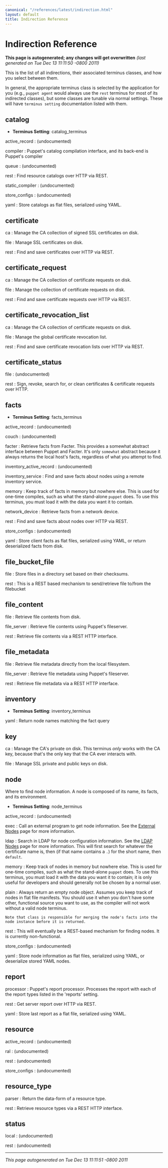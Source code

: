 ```yaml
---
canonical: "/references/latest/indirection.html"
layout: default
title: Indirection Reference
---
```


# Indirection Reference



**This page is autogenerated; any changes will get overwritten** *(last generated on Tue Dec 13 11:11:50 -0800 2011)*

This is the list of all indirections, their associated terminus classes, and how you select between them.

In general, the appropriate terminus class is selected by the application for you (e.g., `puppet agent` would always use the `rest`
terminus for most of its indirected classes), but some classes are tunable via normal settings.  These will have `terminus setting` documentation listed with them.


## catalog

* **Terminus Setting**: catalog_terminus

active_record
: (undocumented)

compiler
: Puppet's catalog compilation interface, and its back-end is
    Puppet's compiler

queue
: (undocumented)

rest
: Find resource catalogs over HTTP via REST.

static_compiler
: (undocumented)

store_configs
: (undocumented)

yaml
: Store catalogs as flat files, serialized using YAML.

## certificate



ca
: Manage the CA collection of signed SSL certificates on disk.

file
: Manage SSL certificates on disk.

rest
: Find and save certificates over HTTP via REST.

## certificate_request



ca
: Manage the CA collection of certificate requests on disk.

file
: Manage the collection of certificate requests on disk.

rest
: Find and save certificate requests over HTTP via REST.

## certificate_revocation_list



ca
: Manage the CA collection of certificate requests on disk.

file
: Manage the global certificate revocation list.

rest
: Find and save certificate revocation lists over HTTP via REST.

## certificate_status



file
: (undocumented)

rest
: Sign, revoke, search for, or clean certificates & certificate requests over HTTP.

## facts

* **Terminus Setting**: facts_terminus

active_record
: (undocumented)

couch
: (undocumented)

facter
: Retrieve facts from Facter.  This provides a somewhat abstract interface
    between Puppet and Facter.  It's only `somewhat` abstract because it always
    returns the local host's facts, regardless of what you attempt to find.

inventory_active_record
: (undocumented)

inventory_service
: Find and save facts about nodes using a remote inventory service.

memory
: Keep track of facts in memory but nowhere else.  This is used for
    one-time compiles, such as what the stand-alone `puppet` does.
    To use this terminus, you must load it with the data you want it
    to contain.

network_device
: Retrieve facts from a network device.

rest
: Find and save facts about nodes over HTTP via REST.

store_configs
: (undocumented)

yaml
: Store client facts as flat files, serialized using YAML, or
    return deserialized facts from disk.

## file_bucket_file



file
: Store files in a directory set based on their checksums.

rest
: This is a REST based mechanism to send/retrieve file to/from the filebucket

## file_content



file
: Retrieve file contents from disk.

file_server
: Retrieve file contents using Puppet's fileserver.

rest
: Retrieve file contents via a REST HTTP interface.

## file_metadata



file
: Retrieve file metadata directly from the local filesystem.

file_server
: Retrieve file metadata using Puppet's fileserver.

rest
: Retrieve file metadata via a REST HTTP interface.

## inventory

* **Terminus Setting**: inventory_terminus

yaml
: Return node names matching the fact query

## key



ca
: Manage the CA's private on disk.  This terminus *only* works
    with the CA key, because that's the only key that the CA ever interacts
    with.

file
: Manage SSL private and public keys on disk.

## node

Where to find node information.
A node is composed of its name, its facts, and its environment.

* **Terminus Setting**: node_terminus

active_record
: (undocumented)

exec
: Call an external program to get node information.  See
    the [External Nodes](http://docs.puppetlabs.com/guides/external_nodes.html) page for more information.

ldap
: Search in LDAP for node configuration information.  See
    the [LDAP Nodes](http://projects.puppetlabs.com/projects/puppet/wiki/Ldap_Nodes) page for more information.  This will first
    search for whatever the certificate name is, then (if that name
    contains a `.`) for the short name, then `default`.

memory
: Keep track of nodes in memory but nowhere else.  This is used for
    one-time compiles, such as what the stand-alone `puppet` does.
    To use this terminus, you must load it with the data you want it
    to contain; it is only useful for developers and should generally not
    be chosen by a normal user.

plain
: Always return an empty node object. Assumes you keep track of nodes
    in flat file manifests.  You should use it when you don't have some other,
    functional source you want to use, as the compiler will not work without a
    valid node terminus.

    Note that class is responsible for merging the node's facts into the
    node instance before it is returned.

rest
: This will eventually be a REST-based mechanism for finding nodes.  It is currently non-functional.

store_configs
: (undocumented)

yaml
: Store node information as flat files, serialized using YAML,
    or deserialize stored YAML nodes.

## report



processor
: Puppet's report processor.  Processes the report with each of
    the report types listed in the 'reports' setting.

rest
: Get server report over HTTP via REST.

yaml
: Store last report as a flat file, serialized using YAML.

## resource



active_record
: (undocumented)

ral
: (undocumented)

rest
: (undocumented)

store_configs
: (undocumented)

## resource_type



parser
: Return the data-form of a resource type.

rest
: Retrieve resource types via a REST HTTP interface.

## status



local
: (undocumented)

rest
: (undocumented)



----------------

*This page autogenerated on Tue Dec 13 11:11:51 -0800 2011*
